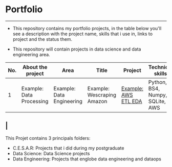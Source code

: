 # Portfolio

---

- This repository contains my portfolio projects, in the table below you'll see a description with the project name, skills that i use in, links to project and the status them.
 
- This repository will contain projects in data science and data engineering area.


| No. |    About the project  |Area|            Title                 |        Project       | Technical skills       |  Completed   |
|---- |   -------------------- |---| ------------------------------ |     -------------   |--------------- |  ---------   |
|1    |   Example: Data Processing   | Example: Data Engineering |     Example: Wescraping Amazon  | [Example: AWS ETL EDA ](https://google.com)    | Python, BS4, Numpy, SQLite, AWS |       &#9745;  &#10064;
|
---

This Projet contains 3 principals folders:

- C.E.S.A.R: Projects that i did during my postgraduate
- Data Science: Data Science projects
- Data Engineering: Projects that englobe data engineering and dataops 

<!--- |7    |   Machine Learning for Process Optimization  | Delivery time prediction   | [Predicting total delivery time for delivery optimization]()           | Python, Scikit-learn, Pandas, Seaborn, XGBoost |       &#9744; | --->
